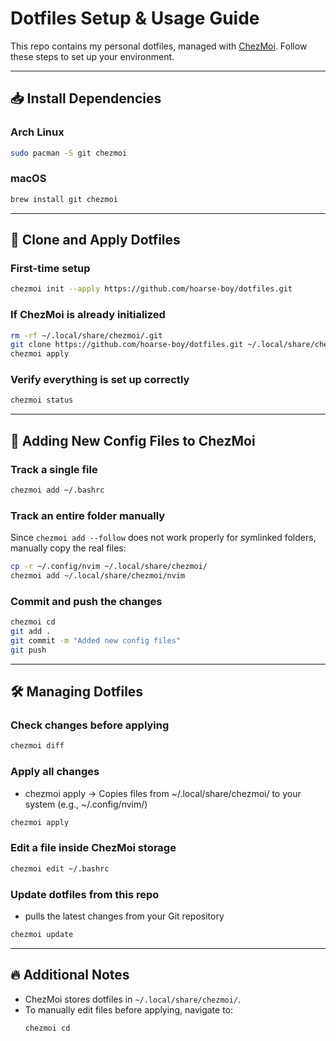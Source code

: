 # **Dotfiles Setup & Usage Guide**  

This repo contains my personal dotfiles, managed with [ChezMoi](https://www.chezmoi.io). Follow these steps to set up your environment.  

---

## **📥 Install Dependencies**  

### **Arch Linux**  
```sh
sudo pacman -S git chezmoi
```

### **macOS**  
```sh
brew install git chezmoi
```

---

## **📂 Clone and Apply Dotfiles**  

### **First-time setup**  
```sh
chezmoi init --apply https://github.com/hoarse-boy/dotfiles.git
```

### **If ChezMoi is already initialized**  
```sh
rm -rf ~/.local/share/chezmoi/.git
git clone https://github.com/hoarse-boy/dotfiles.git ~/.local/share/chezmoi
chezmoi apply
```

### **Verify everything is set up correctly**  
```sh
chezmoi status
```

---

## **📌 Adding New Config Files to ChezMoi**  

### **Track a single file**  
```sh
chezmoi add ~/.bashrc
```

### **Track an entire folder manually**  
Since `chezmoi add --follow` does not work properly for symlinked folders, manually copy the real files:  
```sh
cp -r ~/.config/nvim ~/.local/share/chezmoi/
chezmoi add ~/.local/share/chezmoi/nvim
```

### **Commit and push the changes**  
```sh
chezmoi cd
git add .
git commit -m "Added new config files"
git push
```

---

## **🛠️ Managing Dotfiles**  

### **Check changes before applying**  
```sh
chezmoi diff
```

### **Apply all changes**  

- chezmoi apply → Copies files from ~/.local/share/chezmoi/ to your system (e.g., ~/.config/nvim/)

```sh
chezmoi apply
```

### **Edit a file inside ChezMoi storage**  
```sh
chezmoi edit ~/.bashrc
```

### **Update dotfiles from this repo**  

- pulls the latest changes from your Git repository

```sh
chezmoi update
```

---

## **🔥 Additional Notes**  

- ChezMoi stores dotfiles in `~/.local/share/chezmoi/`.
- To manually edit files before applying, navigate to:  
  ```sh
  chezmoi cd
  ```
